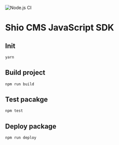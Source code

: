 ![Node.js CI](https://github.com/ShioCMS/shio-js-sdk/workflows/Node.js%20CI/badge.svg)

# Shio CMS JavaScript SDK


## Init
```sh
yarn
```

## Build project

```sh
npm run build
```

## Test pacakge

```sh
npm test
```

## Deploy package

```sh
npm run deploy
```
